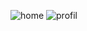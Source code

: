 ![home](https://user-images.githubusercontent.com/84075404/149713822-6c4175c0-a334-4c56-990e-65eb3fe0d621.png)
![profil](https://user-images.githubusercontent.com/84075404/149713965-0e9b734a-5a96-49f2-8c5a-e20eebfdcd43.png)
